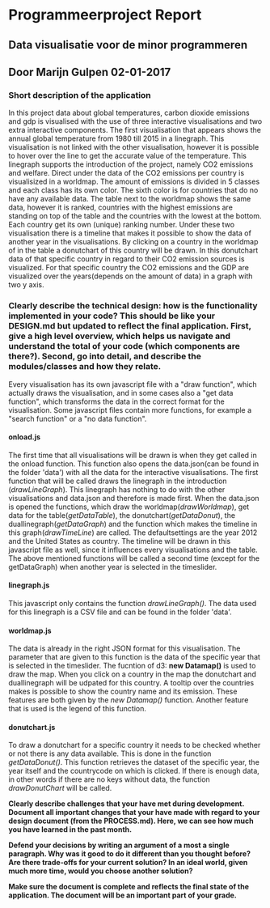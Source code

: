 # Programmeerproject Report
## Data visualisatie voor de minor programmeren
## Door Marijn Gulpen 02-01-2017

### **Short description of the application**

In this project data about global temperatures, carbon dioxide emissions and gdp is visualised with the use of three interactive visualisations and two extra interactive components. The first visualisation that appears shows the annual global temperature from 1980 till 2015 in a linegraph. This visualisation is not linked with the other visualisation, however it is possible to hover over the line to get the accurate value of the temperature. This linegraph supports the introduction of the project, namely CO2 emissions and welfare. 
Direct under the data of the CO2 emissions per country is visualisized in a worldmap. The amount of emissions is divided in 5 classes and each class has its own color. The sixth color is for countries that do no have any available data. The table next to the worldmap shows the same data, however it is ranked, countries with the highest emissions are standing on top of the table and the countries with the lowest at the bottom. Each country get its own (unique) ranking number. 
Under these two visualisation there is a timeline that makes it possible to show the data of another year in the visualisations.
By clicking on a country in the worldmap of in the table a donutchart of this country will be drawn. In this donutchart data of that specific country in regard to their CO2 emission sources is visualized. For that specific country the CO2 emissions and the GDP are visualized over the years(depends on the amount of data) in a graph with two y axis. 
   

### **Clearly describe the technical design: how is the functionality implemented in your code? This should be like your DESIGN.md but updated to reflect the final application. First, give a high level overview, which helps us navigate and understand the total of your code (which components are there?). Second, go into detail, and describe the modules/classes and how they relate.**

Every visualisation has its own javascript file with a "draw function", which actually draws the visualisation, and in some cases also a "get data function", which transforms the data in the correct format for the visualisation. Some javascript files contain more functions, for example a "search function" or a "no data function". 

#### **onload.js**

The first time that all visualisations will be drawn is when they get called in the onload function. This function also opens the data.json(can be found in the folder 'data') with all the data for the interactive visualisations. 
The first function that will be called draws the linegraph in the introduction (*drawLineGraph*). This linegraph has nothing to do with the other visualisations and data.json and therefore is made first. 
When the data.json is opened the functions, which draw the worldmap(*drawWorldmap*), get data for the table(*getDataTable*), the donutchart(*getDataDonut*), the duallinegraph(*getDataGraph*) and the function which makes the timeline in this graph(*drawTimeLine*) are called. The defaultsettings are the year 2012 and the United States as country. The timeline will be drawn in this javascript file as well, since it influences every visualisations and the table. The above mentioned functions will be called a second time (except for the getDataGraph) when another year is selected in the timeslider.

#### **linegraph.js**

This javascript only contains the function *drawLineGraph()*. The data used for this linegraph is a CSV file and can be found in the folder 'data'.

#### **worldmap.js**

The data is already in the right JSON format for this visualisation. The parameter that are given to this function is the data of the specific year that is selected in the timeslider. The fucntion of d3: **new Datamap()** is used to draw the map. When you click on a country in the map the donutchart and duallinegraph will be udpated for this country. A tooltip over the countries makes is possible to show the country name and its emission. These features are both given by the *new Datamap()* function. Another feature that is used is the legend of this function.

#### **donutchart.js**

To draw a donutchart for a specific country it needs to be checked whether or not there is any data available. This is done in the function *getDataDonut()*. This function retrieves the dataset of the specific year, the year itself and the countrycode on which is clicked. If there is enough data, in other words if there are no keys without data, the function *drawDonutChart* will be called.  






**Clearly describe challenges that your have met during development. Document all important changes that your have made with regard to your design document (from the PROCESS.md). Here, we can see how much you have learned in the past month.**

**Defend your decisions by writing an argument of a most a single paragraph. Why was it good to do it different than you thought before? Are there trade-offs for your current solution? In an ideal world, given much more time, would you choose another solution?**

**Make sure the document is complete and reflects the final state of the application. The document will be an important part of your grade.**